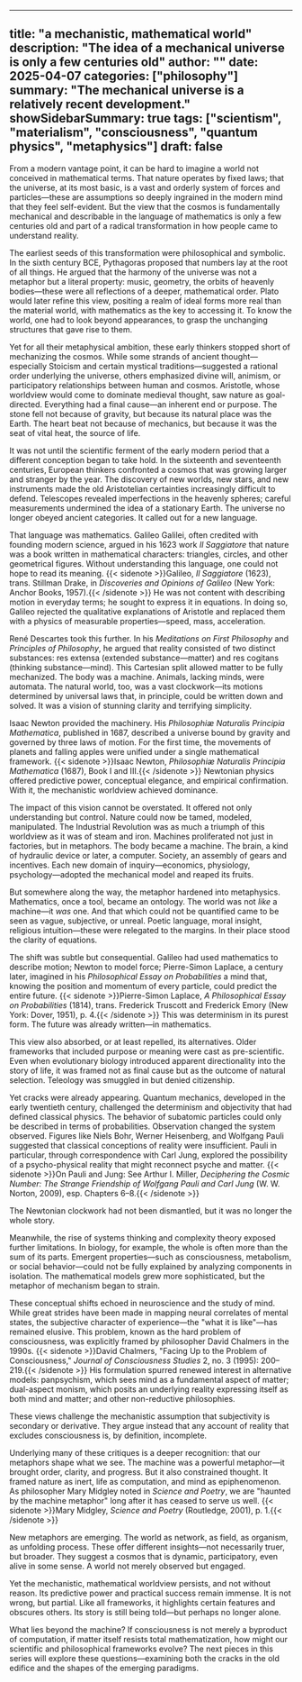 

---
title: "a mechanistic, mathematical world"
description: "The idea of a mechanical universe is only a few centuries old"
author: ""
date: 2025-04-07
categories: ["philosophy"]
summary: "The mechanical universe is a relatively recent development."
showSidebarSummary: true
tags: ["scientism", "materialism", "consciousness", "quantum physics", "metaphysics"]
draft: false
---


From a modern vantage point, it can be hard to imagine a world not conceived in mathematical terms. That nature operates by fixed laws; that the universe, at its most basic, is a vast and orderly system of forces and particles—these are assumptions so deeply ingrained in the modern mind that they feel self-evident. But the view that the cosmos is fundamentally mechanical and describable in the language of mathematics is only a few centuries old and part of a radical transformation in how people came to understand reality.

The earliest seeds of this transformation were philosophical and symbolic. In the sixth century BCE, Pythagoras proposed that numbers lay at the root of all things. He argued that the harmony of the universe was not a metaphor but a literal property: music, geometry, the orbits of heavenly bodies—these were all reflections of a deeper, mathematical order. Plato would later refine this view, positing a realm of ideal forms more real than the material world, with mathematics as the key to accessing it. To know the world, one had to look beyond appearances, to grasp the unchanging structures that gave rise to them.

Yet for all their metaphysical ambition, these early thinkers stopped short of mechanizing the cosmos. While some strands of ancient thought—especially Stoicism and certain mystical traditions—suggested a rational order underlying the universe, others emphasized divine will, animism, or participatory relationships between human and cosmos. Aristotle, whose worldview would come to dominate medieval thought, saw nature as goal-directed. Everything had a final cause—an inherent end or purpose. The stone fell not because of gravity, but because its natural place was the Earth. The heart beat not because of mechanics, but because it was the seat of vital heat, the source of life.

It was not until the scientific ferment of the early modern period that a different conception began to take hold. In the sixteenth and seventeenth centuries, European thinkers confronted a cosmos that was growing larger and stranger by the year. The discovery of new worlds, new stars, and new instruments made the old Aristotelian certainties increasingly difficult to defend. Telescopes revealed imperfections in the heavenly spheres; careful measurements undermined the idea of a stationary Earth. The universe no longer obeyed ancient categories. It called out for a new language.

That language was mathematics. Galileo Galilei, often credited with founding modern science, argued in his 1623 work *Il Saggiatore* that nature was a book written in mathematical characters: triangles, circles, and other geometrical figures. Without understanding this language, one could not hope to read its meaning. {{< sidenote >}}Galileo, *Il Saggiatore* (1623), trans. Stillman Drake, in *Discoveries and Opinions of Galileo* (New York: Anchor Books, 1957).{{< /sidenote >}} He was not content with describing motion in everyday terms; he sought to express it in equations. In doing so, Galileo rejected the qualitative explanations of Aristotle and replaced them with a physics of measurable properties—speed, mass, acceleration.

René Descartes took this further. In his *Meditations on First Philosophy* and *Principles of Philosophy*, he argued that reality consisted of two distinct substances: res extensa (extended substance—matter) and res cogitans (thinking substance—mind). This Cartesian split allowed matter to be fully mechanized. The body was a machine. Animals, lacking minds, were automata. The natural world, too, was a vast clockwork—its motions determined by universal laws that, in principle, could be written down and solved. It was a vision of stunning clarity and terrifying simplicity.

Isaac Newton provided the machinery. His *Philosophiæ Naturalis Principia Mathematica*, published in 1687, described a universe bound by gravity and governed by three laws of motion. For the first time, the movements of planets and falling apples were unified under a single mathematical framework. {{< sidenote >}}Isaac Newton, *Philosophiæ Naturalis Principia Mathematica* (1687), Book I and III.{{< /sidenote >}} Newtonian physics offered predictive power, conceptual elegance, and empirical confirmation. With it, the mechanistic worldview achieved dominance.

The impact of this vision cannot be overstated. It offered not only understanding but control. Nature could now be tamed, modeled, manipulated. The Industrial Revolution was as much a triumph of this worldview as it was of steam and iron. Machines proliferated not just in factories, but in metaphors. The body became a machine. The brain, a kind of hydraulic device or later, a computer. Society, an assembly of gears and incentives. Each new domain of inquiry—economics, physiology, psychology—adopted the mechanical model and reaped its fruits.

But somewhere along the way, the metaphor hardened into metaphysics. Mathematics, once a tool, became an ontology. The world was not *like* a machine—it *was* one. And that which could not be quantified came to be seen as vague, subjective, or unreal. Poetic language, moral insight, religious intuition—these were relegated to the margins. In their place stood the clarity of equations.

The shift was subtle but consequential. Galileo had used mathematics to describe motion; Newton to model force; Pierre-Simon Laplace, a century later, imagined in his *Philosophical Essay on Probabilities* a mind that, knowing the position and momentum of every particle, could predict the entire future. {{< sidenote >}}Pierre-Simon Laplace, *A Philosophical Essay on Probabilities* (1814), trans. Frederick Truscott and Frederick Emory (New York: Dover, 1951), p. 4.{{< /sidenote >}} This was determinism in its purest form. The future was already written—in mathematics.

This view also absorbed, or at least repelled, its alternatives. Older frameworks that included purpose or meaning were cast as pre-scientific. Even when evolutionary biology introduced apparent directionality into the story of life, it was framed not as final cause but as the outcome of natural selection. Teleology was smuggled in but denied citizenship.

Yet cracks were already appearing. Quantum mechanics, developed in the early twentieth century, challenged the determinism and objectivity that had defined classical physics. The behavior of subatomic particles could only be described in terms of probabilities. Observation changed the system observed. Figures like Niels Bohr, Werner Heisenberg, and Wolfgang Pauli suggested that classical conceptions of reality were insufficient. Pauli in particular, through correspondence with Carl Jung, explored the possibility of a psycho-physical reality that might reconnect psyche and matter. {{< sidenote >}}On Pauli and Jung: See Arthur I. Miller, *Deciphering the Cosmic Number: The Strange Friendship of Wolfgang Pauli and Carl Jung* (W. W. Norton, 2009), esp. Chapters 6–8.{{< /sidenote >}}

The Newtonian clockwork had not been dismantled, but it was no longer the whole story.

Meanwhile, the rise of systems thinking and complexity theory exposed further limitations. In biology, for example, the whole is often more than the sum of its parts. Emergent properties—such as consciousness, metabolism, or social behavior—could not be fully explained by analyzing components in isolation. The mathematical models grew more sophisticated, but the metaphor of mechanism began to strain.

These conceptual shifts echoed in neuroscience and the study of mind. While great strides have been made in mapping neural correlates of mental states, the subjective character of experience—the "what it is like"—has remained elusive. This problem, known as the hard problem of consciousness, was explicitly framed by philosopher David Chalmers in the 1990s. {{< sidenote >}}David Chalmers, "Facing Up to the Problem of Consciousness," *Journal of Consciousness Studies* 2, no. 3 (1995): 200–219.{{< /sidenote >}} His formulation spurred renewed interest in alternative models: panpsychism, which sees mind as a fundamental aspect of matter; dual-aspect monism, which posits an underlying reality expressing itself as both mind and matter; and other non-reductive philosophies.

These views challenge the mechanistic assumption that subjectivity is secondary or derivative. They argue instead that any account of reality that excludes consciousness is, by definition, incomplete.

Underlying many of these critiques is a deeper recognition: that our metaphors shape what we see. The machine was a powerful metaphor—it brought order, clarity, and progress. But it also constrained thought. It framed nature as inert, life as computation, and mind as epiphenomenon. As philosopher Mary Midgley noted in *Science and Poetry*, we are "haunted by the machine metaphor" long after it has ceased to serve us well. {{< sidenote >}}Mary Midgley, *Science and Poetry* (Routledge, 2001), p. 1.{{< /sidenote >}}

New metaphors are emerging. The world as network, as field, as organism, as unfolding process. These offer different insights—not necessarily truer, but broader. They suggest a cosmos that is dynamic, participatory, even alive in some sense. A world not merely observed but engaged.

Yet the mechanistic, mathematical worldview persists, and not without reason. Its predictive power and practical success remain immense. It is not wrong, but partial. Like all frameworks, it highlights certain features and obscures others. Its story is still being told—but perhaps no longer alone.

What lies beyond the machine? If consciousness is not merely a byproduct of computation, if matter itself resists total mathematization, how might our scientific and philosophical frameworks evolve? The next pieces in this series will explore these questions—examining both the cracks in the old edifice and the shapes of the emerging paradigms.
